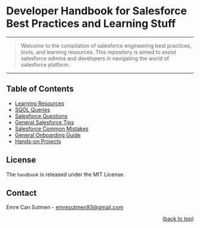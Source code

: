 # Developer Handbook for Salesforce Best Practices and Learning Stuff

---
> Welcome to the compilation of salesforce engineering best practices, tools, and learning resources. This repository is aimed to assist salesforce admins and developers in navigating the world of salesforce platform. 
---

## Table of Contents

- [Learning Resources](./docs/learning-resources.md)
- [SQOL Queries](./docs/soql-queries.md)
- [Salesforce Questions](./docs/salesforce-questions.md)
- [General Salesforce Tips](./docs/general-salesforce-tips.md)
- [Salesforce Common Mistakes](./docs/salesforce-common-mistakes.md)
- [General Onboarding Guide](./docs/salesforce-onboarding-guide.md)
- [Hands-on Projects](./docs/hands-on-projects.md)


## License

The `handbook` is released under the MIT License.

## Contact

Emre Can Sutmen - emresutmen93@gmail.com

<p align="right">(<a href="#top">back to top</a>)</p>